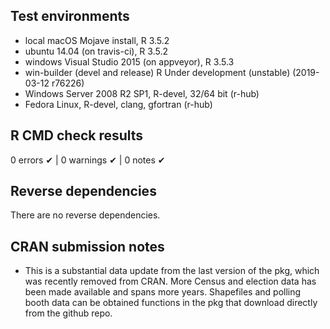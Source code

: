 ## Test environments
* local macOS Mojave install, R 3.5.2
* ubuntu 14.04 (on travis-ci), R 3.5.2
* windows Visual Studio 2015 (on appveyor), R 3.5.3
* win-builder (devel and release) R Under development (unstable) (2019-03-12 r76226)
* Windows Server 2008 R2 SP1, R-devel, 32/64 bit (r-hub)
* Fedora Linux, R-devel, clang, gfortran (r-hub)

## R CMD check results
0 errors ✔ | 0 warnings ✔ | 0 notes ✔

## Reverse dependencies

There are no reverse dependencies.

## CRAN submission notes

* This is a substantial data update from the last version of the pkg, which was recently removed from CRAN. More Census and election data has been made available and spans more years. Shapefiles and polling booth data can be obtained functions in the pkg that download directly from the github repo. 